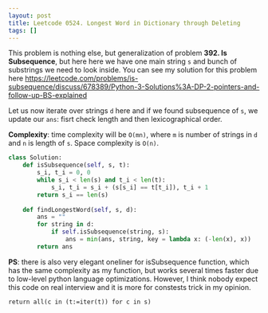 ```yaml
---
layout: post
title: Leetcode 0524. Longest Word in Dictionary through Deleting
tags: []
---
```


This problem is nothing else, but generalization of problem **392. Is Subsequence**, but here here we have one main string `s` and bunch of substrings we need to look inside. You can see my solution for this problem here
https://leetcode.com/problems/is-subsequence/discuss/678389/Python-3-Solutions%3A-DP-2-pointers-and-follow-up-BS-explained

Let us now iterate over strings `d` here and if we found subsequence of `s`, we update our `ans`: fisrt check length and then lexicographical order.

**Complexity**: time complexity will be `O(mn)`, where `m` is number of strings in `d` and `n` is length of `s`. Space complexity is `O(n)`.

```python
class Solution:
    def isSubsequence(self, s, t):
        s_i, t_i = 0, 0
        while s_i < len(s) and t_i < len(t):
            s_i, t_i = s_i + (s[s_i] == t[t_i]), t_i + 1
        return s_i == len(s)
    
    def findLongestWord(self, s, d):
        ans = ""
        for string in d:
            if self.isSubsequence(string, s):
                ans = min(ans, string, key = lambda x: (-len(x), x))
        return ans
```

**PS**: there is also very elegant oneliner for isSubsequence function, which has the same complexity as my function, but works several times faster due to low-level python language optimizations. However, I think nobody expect this code on real interview and it is more for constests trick in my opinion.
```
return all(c in (t:=iter(t)) for c in s)
```
